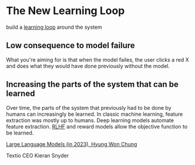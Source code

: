 # The New Learning Loop

build a [learning loop][13] around the system

## Low consequence to model failure

What you're aiming for is that when the model failes, the user clicks a red X and does what they would have done previously without the model.

## Increasing the parts of the system that can be learned

Over time, the parts of the system that previously had to be done by humans can increasingly be learned. In classic machine learning, feature extraction was mostly up to humans. Deep learning models automate feature extraction. [RLHF][10] and reward models allow the objective function to be learned.

[Large Language Models (in 2023), Hyung Won Chung][12]

Textio CEO Kieran Snyder


[10]: https://huggingface.co/blog/rlhf
[11]: https://huyenchip.com/2023/05/02/rlhf.html
[12]: https://www.youtube.com/watch?v=dbo3kNKPaUA
[13]: https://medium.com/textio/https-medium-com-kieransnyder-the-learning-loop-revolution-f1d0e65b23
